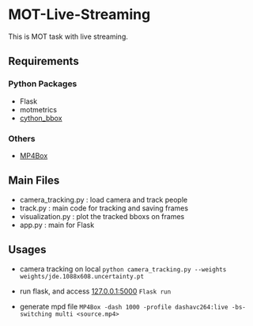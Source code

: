 # MOT-Live-Streaming
This is MOT task with live streaming.

## Requirements
### Python Packages
* Flask
* motmetrics
* [cython_bbox](https://blog.csdn.net/qq_19707521/article/details/106692395)
### Others
* [MP4Box](https://gpac.wp.imt.fr/downloads/)

## Main Files
* camera_tracking.py : load camera and track people
* track.py : main code for tracking and saving frames
* visualization.py : plot the tracked bboxs on frames
* app.py : main for Flask

## Usages
* camera tracking on local
```python camera_tracking.py --weights weights/jde.1088x608.uncertainty.pt```

* run flask, and access [127.0.0.1:5000](127.0.0.1:5000)
```Flask run```

* generate mpd file
```MP4Box -dash 1000 -profile dashavc264:live -bs-switching multi <source.mp4>```
